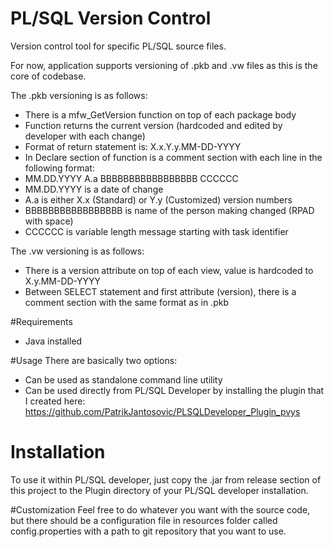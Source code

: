 # PL/SQL Version Control
Version control tool for specific PL/SQL source files.

For now, application supports versioning of .pkb and .vw files as this is the core of codebase.

The .pkb versioning is as follows:
- There is a mfw_GetVersion function on top of each package body
- Function returns the current version (hardcoded and edited by developer with each change)
- Format of return statement is: X.x.Y.y.MM-DD-YYYY
- In Declare section of function is a comment section with each line in the following format:
- MM.DD.YYYY A.a  BBBBBBBBBBBBBBBBB CCCCCC
- MM.DD.YYYY is a date of change
- A.a is either X.x (Standard) or Y.y (Customized) version numbers
- BBBBBBBBBBBBBBBBB is name of the person making changed (RPAD with space)
- CCCCCC is variable length message starting with task identifier

The .vw versioning is as follows:
- There is a version attribute on top of each view, value is hardcoded to X.y.MM-DD-YYYY
- Between SELECT statement and first attribute (version), there is a comment section with the same format as in .pkb

#Requirements
- Java installed

#Usage
There are basically two options:
- Can be used as standalone command line utility
- Can be used directly from PL/SQL Developer by installing the plugin that I created here: https://github.com/PatrikJantosovic/PLSQLDeveloper_Plugin_pvys 

# Installation
To use it within PL/SQL developer, just copy the .jar from release section of this project to the Plugin directory of your PL/SQL developer installation.

#Customization
Feel free to do whatever you want with the source code, but there should be a configuration file in resources folder
called config.properties with a path to git repository that you want to use.

